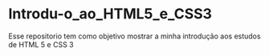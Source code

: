# Introdu-o_ao_HTML5_e_CSS3

Esse repositorio tem como objetivo mostrar a minha introdução aos estudos de HTML 5 e CSS 3
